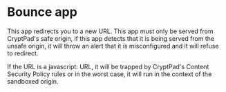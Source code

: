 # Bounce app

This app redirects you to a new URL.
This app must only be served from CryptPad's safe origin, if this app detects that it is being
served from the unsafe origin, it will throw an alert that it is misconfigured and it will refuse
to redirect.

If the URL is a javascript: URL, it will be trapped by CryptPad's Content Security Policy rules
or in the worst case, it will run in the context of the sandboxed origin.